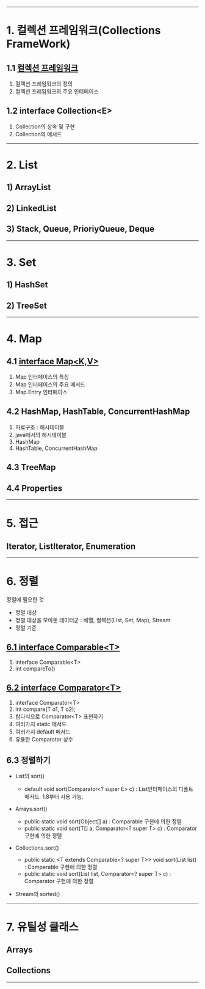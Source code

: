 
---

# 1. 컬렉션 프레임워크(Collections FrameWork)

## 1.1 <a href="https://github.com/ttasjwi/CodeSquad-Cocoa2021/blob/master/Note/Collection%20Framework/1.%20%EC%BB%AC%EB%A0%89%EC%85%98%20%ED%94%84%EB%A0%88%EC%9E%84%EC%9B%8C%ED%81%AC(Collections%20FrameWork)/CollectionFrameWork.md" target="_blank">컬렉션 프레임워크</a>
1. 컬렉션 프레임워크의 정의
2. 컬렉션 프레임워크의 주요 인터페이스

## 1.2 interface Collection\<E>
1. Collection<E>의 상속 및 구현
2. Collection<E>의 메서드

---

# 2. List

## 1) ArrayList
## 2) LinkedList
## 3) Stack, Queue, PrioriyQueue, Deque

---

# 3. Set

## 1) HashSet
## 2) TreeSet

---

# 4. Map

## 4.1 <a href="4. Map/4.1 interface Map/Map.md" target="_blank"> interface Map<K,V></a>
1. Map 인터페이스의 특징
2. Map 인터페이스의 주요 메서드
3. Map.Entry 인터페이스


## 4.2 HashMap, HashTable, ConcurrentHashMap
1. 자료구조 : 해시테이블
2. java에서의 해시테이블
3. HashMap
4. HashTable, ConcurrentHashMap
## 4.3 TreeMap
## 4.4 Properties

---

# 5. 접근
## Iterator, ListIterator, Enumeration

---

# 6. 정렬

정렬에 필요한 것
- 정렬 대상
- 정렬 대상을 모아둔 데이터군 : 배열, 컬렉션(List, Set, Map), Stream 
- 정렬 기준

## <a href="6. 정렬/6.1 interface Comparable/README.md" target="_blank">6.1 interface Comparable\<T></a>
1) interface Comparable\<T>
2) int compareTo()
## <a href="6. 정렬/6.2 interface Comparator/README.md" target="_blank">6.2 interface Comparator\<T></a>
1) interface Comparator\<T>
2) int compare(T o1, T o2);
3) 람다식으로 Comparator\<T> 표현하기
4) 여러가지 static 메서드
5) 여러가지 default 메서드
6) 유용한 Comparator 상수

## 6.3 정렬하기
- List의 sort()
  - default void sort(Comparator<? super E> c) : List인터페이스의 디폴트 메서드. 1.8부터 사용 가능.
- Arrays.sort()
  - public static void sort(Object[] a) : Comparable 구현에 의한 정렬
  - public static <T> void sort(T[] a, Comparator<? super T> c) : Comparator 구현에 의한 정렬
- Collections.sort()
  - public static <T extends Comparable<? super T>> void sort(List<T> list) : Comparable 구현에 의한 정렬
  - public static <T> void sort(List<T> list, Comparator<? super T> c) : Comparator 구현에 의한 정렬

- Stream의 sorted()


---

# 7. 유틸성 클래스

## Arrays
## Collections

---